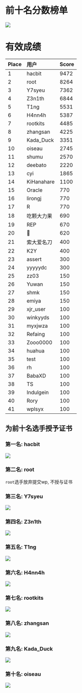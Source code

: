 # 前十名分数榜单
![](./borad.png)
# 有效成绩
| Place  | 用户           | Score |
| ------ | :------------ | ----- |
| 1      | hacbit        | 9472  |
| 2      | root          | 8264  |
| 3      | Y7syeu        | 7362  |
| 4      | Z3n1th        | 6844  |
| 5 	 | T1ng          | 5531  |
| 6      | H4nn4h        | 5387  |
| 7      | rootkits      | 4485  |
| 8      | zhangsan      | 4225  |
| 9 	 | Kada_Duck     | 3351  |
| 10     | oiseau        | 2745  |
| 11     | shumu         | 2570  |
| 12     | deebato       | 2220  |
| 13     | cyi 	         | 1865  |
| 14     | KiHanahare 	 | 1100  |
| 15     | Oracle 	     | 770   |
| 16     | lirongj 	     | 770   |
| 17     | R 	         | 770   |
| 18     | 吃颗大力果 	 | 690   |
| 19     | REP 	         | 670   |
| 20     | 🦳 	         | 620   |
| 21     | 索大爱名刀 	 | 400   |
| 22     | K2Y 	         | 400   |
| 23     | assert 	     | 300   |
| 24     | yyyyydc 	     | 300   |
| 25     | zz03 	     | 150   |
| 26     | Yuwan 	     | 150   |
| 27     | shmk 	     | 150   |
| 28     | emiya 	     | 150   |
| 29     | xjr_user 	 | 100   |
| 30     | winkyyds 	 | 100   |
| 31     | myxjwza 	     | 100   |
| 32     | Refaing 	     | 100   |
| 33     | Zooo0000 	 | 100   |
| 34     | huahua 	     | 100   |
| 35     | test 	     | 100   |
| 36     | rh 	         | 100   |
| 37     | BabaXD 	     | 100   |
| 38     | TS 	         | 100   |
| 39     | Indulgein 	 | 100   |
| 40     | Rory 	     | 100   |
| 41     | wplsyx 	     | 100   |

## 为前十名选手授予证书
### 第一名: hacbit
![](./certificate/hacbit.jpg)
### 第二名: root
`root`选手放弃提交wp, 不授与证书
### 第三名: Y7syeu
![](./certificate/y7syeu.jpg)
### 第四名: Z3n1th
![](./certificate/Z3n1th.jpg)
### 第五名: T1ng
![](./certificate/T1ng.jpg)
### 第六名: H4nn4h
![](./certificate/H4nn4h.jpg)
### 第七名: rootkits
![](./certificate/rootkits.jpg)
### 第八名: zhangsan
![](./certificate/xuefeng.jpg)
### 第九名: Kada_Duck
![](./certificate/Kada_Duck.jpg)
### 第十名: oiseau
![](./certificate/oiseau.jpg)